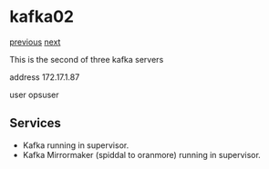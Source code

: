 # kafka02

[previous](../kafka01/) [next](../kafka03/)

This is the second of three kafka servers

address 172.17.1.87

user opsuser

## Services

  * Kafka running in supervisor.
  * Kafka Mirrormaker (spiddal to oranmore) running in supervisor.
